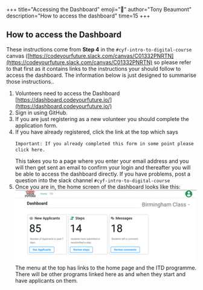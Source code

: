 +++
title="Accessing the Dashboard"
emoji="🪪"
author="Tony Beaumont"
description="How to access the dashboard"
time=15
+++

## How to access the Dashboard

These instructions come from **Step 4** in the `#cyf-intro-to-digital-course` canvas ([https://codeyourfuture.slack.com/canvas/C01332PNRTN](https://codeyourfuture.slack.com/canvas/C01332PNRTN) so please refer to that first as it contains links to the instructions your should follow to access the dashboard. The information below is just designed to summarise those instructions..

1. Volunteers need to access the Dashboard [https://dashboard.codeyourfuture.io/](https://dashboard.codeyourfuture.io/)
1. Sign in using GitHub.
1. If you are just registering as a new volunteer you should complete the application form.
1. If you have already registered, click the link at the top which says
   ```console
   Important: If you already completed this form in some point please click here.
   ```
   This takes you to a page where you enter your email address and you will then get sent an email to confirm your login and thereafter you will be able to access the dashboard directly. If you have problems, post a question into the slack channel `#cyf-intro-to-digital-course`<br/>
1. Once you are in, the home screen of the dashboard looks like this:<br/>
   ![the dashboard home screen](dashboardHome.png)<br/>
   The menu at the top has links to the home page and the ITD programme. There will be other programs linked here as and when they start and have applicants on them.
